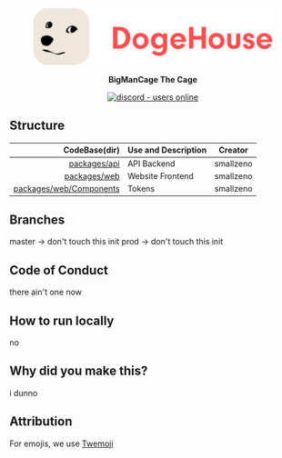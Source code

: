 <a href="https://github.com/smallzeno/thecage"><p align="center">
<img height=100 src="https://raw.githubusercontent.com/benawad/dogehouse/staging/.redesign-assets/dogehouse_logo.svg"/>

</p></a>
<p align="center">
  <strong>BigManCage The Cage</strong>
</p>
<p align="center">
  <a href="https://github.com/smallzeno/thecage">
    <img src="https://img.shields.io/badge/TheCage-PROD-brightgreen" alt="discord - users online" />
  </a>
</p> 

## Structure
|    CodeBase(dir) | Use and Description | Creator   |
|-----------------:|---------------------|-----------|
| [packages/api](packages/api)     | API Backend         | smallzeno |
| [packages/web](packages/web)     | Website Frontend    | smallzeno |
| [packages/web/Components](packages/web/tac) | Tokens              | smallzeno |

## Branches
master -> don't touch this init
prod -> don't touch this init

## Code of Conduct

there ain't one now

## How to run locally

no

## Why did you make this?

i dunno

## Attribution

For emojis, we use [Twemoji](https://twemoji.twitter.com/)
